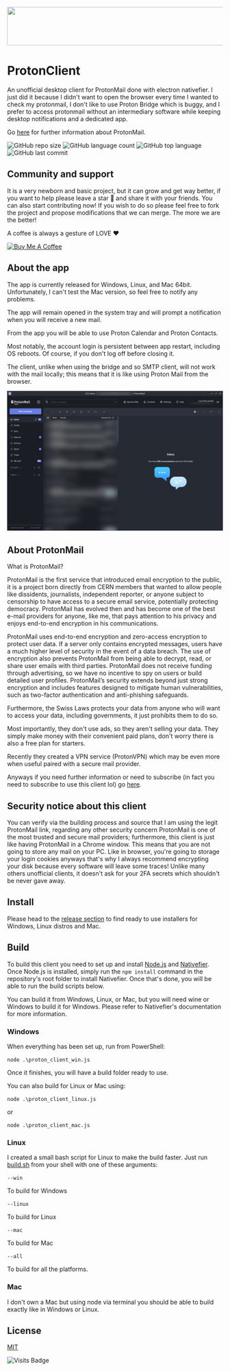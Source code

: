 <p align="center">
    <a href="https://go.getproton.me/SHJN?file_id=968" target="_blank"><img src="https://media.go2speed.org/brand/files/proton/26/PM-728x90.png" width="728" height="90" border="0" /></a><img src="https://go.getproton.me/aff_i?offer_id=26&file_id=968&aff_id=2299&url_id=267&tiny_url=1" width="0" height="0" style="position:absolute;visibility:hidden;" border="0" />
</p>

# ProtonClient
An unofficial desktop client for ProtonMail done with electron nativefier.
I just did it because I didn't want to open the browser every time I wanted to check my protonmail, I don't like to use Proton Bridge which is buggy, and I prefer to access protonmail without an intermediary software while keeping desktop notifications and a dedicated app.

Go [here](https://go.getproton.me/SHJN) for further information about ProtonMail.

![GitHub repo size](https://img.shields.io/github/repo-size/Steccas/ProtonClient?style=plastic) ![GitHub language count](https://img.shields.io/github/languages/count/Steccas/ProtonClient?style=plastic) ![GitHub top language](https://img.shields.io/github/languages/top/Steccas/ProtonClient?style=plastic) ![GitHub last commit](https://img.shields.io/github/last-commit/Steccas/ProtonClient?color=red&style=plastic)

## Community and support
It is a very newborn and basic project, but it can grow and get way better, if you want to help please leave a star 🌟 and share it with your friends.
You can also start contributing now! If you wish to do so please feel free to fork the project and propose modifications that we can merge.
The more we are the better!

A coffee is always a gesture of LOVE ❤️

<a href="https://www.buymeacoffee.com/steccas" target="_blank"><img src="https://cdn.buymeacoffee.com/buttons/lato-yellow.png" alt="Buy Me A Coffee" height="41" width="174"></a>

## About the app
The app is currently released for Windows, Linux, and Mac 64bit.
Unfortunately, I can't test the Mac version, so feel free to notify any problems.

The app will remain opened in the system tray and will prompt a notification when you will receive a new mail.

From the app you will be able to use Proton Calendar and Proton Contacts.

Most notably, the account login is persistent between app restart, including OS reboots. Of course, if you don't log off before closing it.

The client, unlike when using the bridge and so SMTP client, will not work with the mail locally; this means that it is like using Proton Mail from the browser.

![screenshot-Linux](https://github.com/Steccas/ProtonClient/blob/main/screens/screenshot-linux.jpg)

## About ProtonMail
What is ProtonMail?

ProtonMail is the first service that introduced email encryption to the public, it is a project born directly from CERN members that wanted to allow people like dissidents, journalists, independent reporter, or anyone subject to censorship to have access to a secure email service, potentially protecting democracy. ProtonMail has evolved then and has become one of the best e-mail providers for anyone, like me, that pays attention to his privacy and enjoys end-to-end encryption in his communications.

ProtonMail  uses  end-to-end  encryption  and  zero-access encryption to protect user data. If a server only contains encrypted messages, users  have  a  much  higher  level  of  security  in  the  event  of  a  data  breach.  The  use  of  encryption  also  prevents  ProtonMail  from  being  able  to  decrypt,  read,  or  share  user  emails with third parties. ProtonMail  does  not  receive  funding  through  advertising,  so  we  have  no  incentive  to  spy on users or build detailed user profiles. ProtonMail’s security extends beyond just strong encryption and includes features designed to mitigate human vulnerabilities, such as two-factor authentication and anti-phishing safeguards.

Furthermore, the Swiss Laws protects your data from anyone who will want to access your data, including governments, it just prohibits them to do so.

Most importantly, they don't use ads, so they aren't selling your data. They simply make money with their convenient paid plans, don't worry there is also a free plan for starters.

Recently they created a VPN service (ProtonVPN) which may be even more when useful paired with a secure mail provider.

Anyways if you need further information or need to subscribe (in fact you need to subscribe to use this client lol) go [here](https://go.getproton.me/SHJN).

## Security notice about this client
You can verify via the building process and source that I am using the legit ProtonMail link,
regarding any other security concern ProtonMail is one of the most trusted and secure mail providers;
furthermore, this client is just like having ProtonMail in a Chrome window. This means that you are not going to store any mail on your PC.
Like in browser, you're going to storage your login cookies anyways that's why I always recommend encrypting your disk because every software will leave some traces!
Unlike many others unofficial clients, it doesn't ask for your 2FA secrets which shouldn't be never gave away.

## Install
Please head to the [release section](https://github.com/Steccas/ProtonClient/releases) to find ready to use installers for Windows, Linux distros and Mac.

## Build
To build this client you need to set up and install [Node.js] and [Nativefier]. Once Node.js is installed, simply run the `npm install` command in the repository's root folder to install Nativefier. Once that's done, you will be able to run the build scripts below.

You can build it from Windows, Linux, or Mac, but you will need wine or Windows to build it for Windows. Please refer to Nativefier's documentation for more information.

[Node.js]: https://nodejs.org/
[Nativefier]: https://www.npmjs.com/package/nativefier

### Windows
When everything has been set up, run from PowerShell:
```
node .\proton_client_win.js
```
Once it finishes, you will have a build folder ready to use.

You can also build for Linux or Mac using:
```
node .\proton_client_linux.js
```
or
```
node .\proton_client_mac.js
```

### Linux
I created a small bash script for Linux to make the build faster.
Just run [build.sh](build.sh) from your shell with one of these arguments:
```
--win
```
To build for Windows
```
--linux
```
To build for Linux
```
--mac
```
To build for Mac
```
--all
```
To build for all the platforms.

### Mac
I don't own a Mac but using node via terminal you should be able to build exactly like in Windows or Linux.

## License
[MIT](LICENSE)

![Visits Badge](https://badges.pufler.dev/visits/Steccas/ProtonClient)
